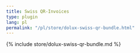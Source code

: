 ```yaml
---
title: Swiss QR-Invoices
type: plugin
lang: pl
permalink: "/pl/store/dolux-swiss-qr-bundle.html"
---
```


{% include store/dolux-swiss-qr-bundle.md %}
